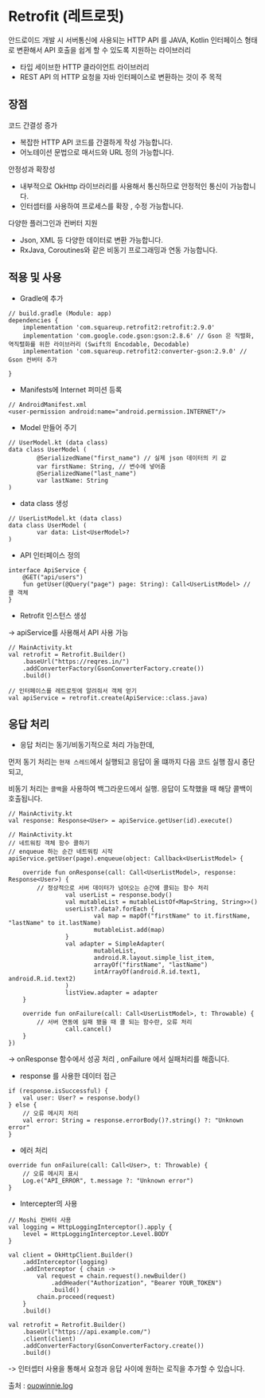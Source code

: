 # Retrofit (레트로핏)

안드로이드 개발 시 서버통신에 사용되는 HTTP API 를 JAVA, Kotlin 인터페이스 형태로 변환해서 API 호출을
쉽게 할 수 있도록 지원하는 라이브러리

- 타입 세이브한 HTTP 클라이언트 라이브러리
- REST API 의 HTTP 요청을 자바 인터페이스로 변환하는 것이 주 목적

## 장점

코드 간결성 증가
- 복잡한 HTTP API 코드를 간결하게 작성 가능합니다.<br>
- 어노테이션 문법으로 매서드와 URL 정의 가능합니다. 

안정성과 확장성

- 내부적으로 OkHttp 라이브러리를 사용해서 통신하므로 안정적인 통신이 가능합니다.<br>
- 인터셉터를 사용하여 프로세스를 확장 , 수정 가능합니다.

다양한 플러그인과 컨버터 지원
- Json, XML 등 다양한 데이터로 변환 가능합니다.
- RxJava, Coroutines와 같은 비동기 프로그래밍과 연동 가능합니다.


## 적용 및 사용
- Gradle에 추가
```
// build.gradle (Module: app)
dependencies {
    implementation 'com.squareup.retrofit2:retrofit:2.9.0'
	implementation 'com.google.code.gson:gson:2.8.6' // Gson 은 직렬화, 역직렬화를 위한 라이브러리 (Swift의 Encodable, Decodable)
    implementation 'com.squareup.retrofit2:converter-gson:2.9.0' // Gson 컨버터 추가
		
}
```
- Manifests에 Internet 퍼미션 등록
```
// AndroidManifest.xml
<user-permission android:name="android.permission.INTERNET"/>
```
- Model 만들어 주기
```
// UserModel.kt (data class)
data class UserModel (
		@SerializedName("first_name") // 실제 json 데이터의 키 값
		var firstName: String, // 변수에 넣어줌
		@SerializedName("last_name")
		var lastName: String
)
```
- data class 생성
```
// UserListModel.kt (data class)
data class UserModel (
		var data: List<UserModel>?
)
```
- API 인터페이스 정의
```
interface ApiService {
    @GET("api/users")
    fun getUser(@Query("page") page: String): Call<UserListModel> // 콜 객체
}
```
- Retrofit 인스턴스 생성

-> apiService를 사용해서 API 사용 가능
```
// MainActivity.kt
val retrofit = Retrofit.Builder()
    .baseUrl("https://reqres.in/")
    .addConverterFactory(GsonConverterFactory.create())
    .build()

// 인터페이스를 레트로핏에 알려줘서 객체 얻기
val apiService = retrofit.create(ApiService::class.java)
```

## 응답 처리

- 응답 처리는 동기/비동기적으로 처리  가능한데, 

먼저 동기 처리는 `현재 스레드`에서 실행되고 응답이 올 떄까지 다음 코드 실행 잠시 중단되고,

비동기 처리는 `콜백`을 사용하여 백그라운드에서 실행. 응답이 도착했을 때 해당 콜백이 호출됩니다.
```
// MainActivity.kt
val response: Response<User> = apiService.getUser(id).execute()

// MainActivity.kt
// 네트워킹 객체 함수 콜하기
// enqueue 하는 순간 네트워킹 시작
apiService.getUser(page).enqueue(object: Callback<UserListModel> {

    override fun onResponse(call: Call<UserListModel>, response: Response<User>) {
        // 정상적으로 서버 데이터가 넘어오는 순간에 콜되는 함수 처리
				val userList = response.body()
				val mutableList = mutableListOf<Map<String, String>>()
				userList?.data?.forEach {
						val map = mapOf("firstName" to it.firstName, "lastName" to it.lastName)
						mutableList.add(map)
				}
				val adapter = SimpleAdapter(
						mutableList,
						android.R.layout.simple_list_item,
						arrayOf("firstName", "lastName")
						intArrayOf(android.R.id.text1, android.R.id.text2)
				)
				listView.adapter = adapter
    }

    override fun onFailure(call: Call<UserListModel>, t: Throwable) {
        // 서버 연동에 실패 됐을 때 콜 되는 함수란, 오류 처리
				call.cancel()
    }
})
```
-> onResponse 함수에서 성공 처리 , onFailure 에서 실패처리를 해줍니다.

- response 를 사용한 데이터 접근
```
if (response.isSuccessful) {
    val user: User? = response.body()
} else {
    // 오류 메시지 처리
    val error: String = response.errorBody()?.string() ?: "Unknown error"
}
```

- 에러 처리
```
override fun onFailure(call: Call<User>, t: Throwable) {
    // 오류 메시지 표시
    Log.e("API_ERROR", t.message ?: "Unknown error")
}
```

- Intercepter의 사용
```
// Moshi 컨버터 사용
val logging = HttpLoggingInterceptor().apply {
    level = HttpLoggingInterceptor.Level.BODY
}

val client = OkHttpClient.Builder()
    .addInterceptor(logging)
    .addInterceptor { chain ->
        val request = chain.request().newBuilder()
            .addHeader("Authorization", "Bearer YOUR_TOKEN")
            .build()
        chain.proceed(request)
    }
    .build()

val retrofit = Retrofit.Builder()
    .baseUrl("https://api.example.com/")
    .client(client)
    .addConverterFactory(GsonConverterFactory.create())
    .build()
```
-> 인터셉터 사용을 통해서 요청과 응답 사이에 원하는 로직을 추가할 수 있습니다.

출처 : [ouowinnie.log](https://velog.io/@ouowinnie/%EA%B0%9C%EB%85%90-%EB%A0%88%ED%8A%B8%EB%A1%9C%ED%95%8F-Retrofit)